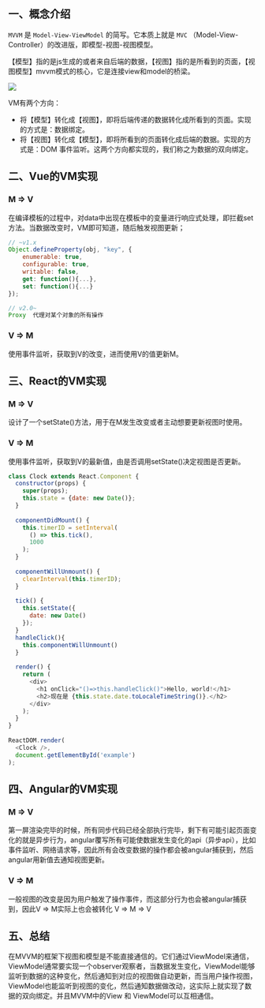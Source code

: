 ## 一、概念介绍

`MVVM` 是 `Model-View-ViewModel` 的简写。它本质上就是 `MVC` （Model-View- Controller）的改进版，即模型-视图-视图模型。

【模型】指的是js生成的或者来自后端的数据，【视图】指的是所看到的页面，【视图模型】mvvm模式的核心，它是连接view和model的桥梁。

![](https://img2018.cnblogs.com/blog/1621187/201903/1621187-20190318205433983-1935700508.jpg)

VM有两个方向：
- 将【模型】转化成【视图】，即将后端传递的数据转化成所看到的页面。实现的方式是：数据绑定。
- 将【视图】转化成【模型】，即将所看到的页面转化成后端的数据。实现的方式是：DOM 事件监听。这两个方向都实现的，我们称之为数据的双向绑定。

## 二、Vue的VM实现

### M => V
在编译模板的过程中，对data中出现在模板中的变量进行响应式处理，即拦截set方法。当数据改变时，VM即可知道，随后触发视图更新；
```javascript
// ~v1.x    
Object.defineProperty(obj, "key", {
    enumerable: true,
    configurable: true,
    writable: false,
    get: function(){...},
    set: function(){...}
});

// v2.0~   
Proxy  代理对某个对象的所有操作
```
### V => M
使用事件监听，获取到V的改变，进而使用V的值更新M。

## 三、React的VM实现

### M => V
设计了一个setState()方法，用于在M发生改变或者主动想要更新视图时使用。

### V => M
使用事件监听，获取到V的最新值，由是否调用setState()决定视图是否更新。

```javascript
class Clock extends React.Component {
  constructor(props) {
    super(props);
    this.state = {date: new Date()};
  }
 
  componentDidMount() {
    this.timerID = setInterval(
      () => this.tick(),
      1000
    );
  }
 
  componentWillUnmount() {
    clearInterval(this.timerID);
  }
 
  tick() {
    this.setState({
      date: new Date()
    });
  }
  handleClick(){
    this.componentWillUnmount()
  }
 
  render() {
    return (
      <div>
        <h1 onClick="()=>this.handleClick()">Hello, world!</h1>
        <h2>现在是 {this.state.date.toLocaleTimeString()}.</h2>
      </div>
    );
  }
}
 
ReactDOM.render(
  <Clock />,
  document.getElementById('example')
);
```

## 四、Angular的VM实现

### M => V
第一屏渲染完毕的时候，所有同步代码已经全部执行完毕，剩下有可能引起页面变化的就是异步行为，angular覆写所有可能使数据发生变化的api（异步api），比如事件监听、网络请求等，因此所有会改变数据的操作都会被angular捕获到，然后angular用新值去通知视图更新。

### V => M
一般视图的改变是因为用户触发了操作事件，而这部分行为也会被angular捕获到，因此V => M实际上也会被转化 V => M => V

## 五、总结
在MVVM的框架下视图和模型是不能直接通信的。它们通过ViewModel来通信，ViewModel通常要实现一个observer观察者，当数据发生变化，ViewModel能够监听到数据的这种变化，然后通知到对应的视图做自动更新，而当用户操作视图，ViewModel也能监听到视图的变化，然后通知数据做改动，这实际上就实现了数据的双向绑定。并且MVVM中的View 和 ViewModel可以互相通信。
